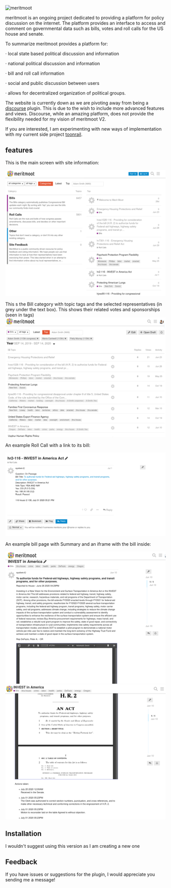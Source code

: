 ![meritmoot](.pics/meritmoot.svg)

meritmoot is an ongoing project dedicated to providing a platform for policy discussion on the internet. The platform provides an interface to access and comment on governmental data such as bills, votes and roll calls for the US house and senate.

To summarize meritmoot provides a platform for:

· local state based political discussion and information

· national political discussion and information

· bill and roll call information

· social and public discussion between users

· allows for decentralized organization of political groups.

The website is currently down as we are pivoting away from being a [discourse](https://www.discourse.org/) plugin. This is due to the wish to include more advanced features and views. Discourse, while an amazing platform, does not provide the flexibility needed for my vision of meritmoot V2.

If you are interested, I am experimenting with new ways of implementation with my current side project [toonrail](https://github.com/LukeClancy/toonrail).

## features
This is the main screen with site information:

![main](.pics/front_page.png)

This s the Bill category with topic tags and the selected representatives (in grey under the text box). This shows their related votes and sponsorships (seen in tags)
![Screenshot](.pics/bills.png)

An example Roll Call with a link to its bill:

![Screenshot](.pics/a_roll_call.png)

An example bill page with Summary and an iframe with the bill inside:

![Screenshot](.pics/a_bill.png)
![Screenshot](.pics/a_bill_2.png)

## Installation

I wouldn't suggest using this version as I am creating a new one

## Feedback

If you have issues or suggestions for the plugin, I would appreciate you sending me a message!
